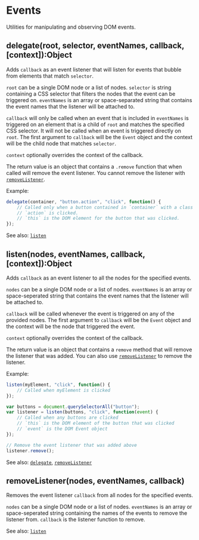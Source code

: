 # Events

Utilities for manipulating and observing DOM events.


## delegate(root, selector, eventNames, callback, [context]):Object

Adds `callback` as an event listener that will listen for events that bubble
from elements that match `selector`.

`root` can be a single DOM node or a list of nodes. `selector` is string
containing a CSS selector that filters the nodes that the event can be triggered
on. `eventNames` is an array or space-separated string that contains the event
names that the listener will be attached to.

`callback` will only be called when an event that is included in `eventNames` is
triggered on an element that is a child of `root` and matches the specified CSS
selector. It will not be called when an event is triggered directly on `root`.
The first argument to `callback` will be the `Event` object and the context will
be the child node that matches `selector`.

`context` optionally overrides the context of the callback.

The return value is an object that contains a `.remove` function that when
called will remove the event listener. You cannot remove the listener with
[`removeListener`](#removeListener).

Example:
```js
delegate(container, "button.action", "click", function() {
    // Called only when a button contained in `container` with a class of
    // `action` is clicked.
    // `this` is the DOM element for the button that was clicked.
});
```

See also: [`listen`](#listen)


## listen(nodes, eventNames, callback, [context]):Object

Adds `callback` as an event listener to all the nodes for the specified events.

`nodes` can be a single DOM node or a list of nodes. `eventNames` is an array or
space-seperated string that contains the event names that the listener will be
attached to.

`callback` will be called whenever the event is triggered on any of the provided
nodes. The first argument to `callback` will be the `Event` object and the
context will be the node that triggered the event.

`context` optionally overrides the context of the callback.

The return value is an object that contains a `remove` method that will remove
the listener that was added. You can also use
[`removeListener`](#removeListener) to remove the listener.

Example:

```js
listen(myElement, "click", function() {
    // Called when myElement is clicked
});

var buttons = document.querySelectorAll("button");
var listener = listen(buttons, "click", function(event) {
    // Called when any buttons are clicked
    // `this` is the DOM element of the button that was clicked
    // `event` is the DOM Event object
});

// Remove the event listener that was added above
listener.remove();
```

See also: [`delegate`](#delegate), [`removeListener`](#removeListener)


## removeListener(nodes, eventNames, callback)

Removes the event listener `callback` from all nodes for the specified events.

`nodes` can be a single DOM node or a list of nodes. `eventNames` is an array or
space-seperated string containing the names of the events to remove the listener
from. `callback` is the listener function to remove.

See also: [`listen`](#listen)
